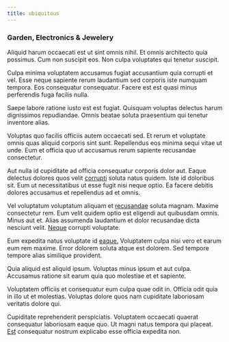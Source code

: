 ```yaml
---
title: ubiquitous
---
```


### Garden, Electronics & Jewelery

Aliquid harum occaecati est ut sint omnis nihil. Et omnis architecto quia possimus. Cum non suscipit eos. Non culpa voluptates qui tenetur suscipit.

Culpa minima voluptatem accusamus fugiat accusantium quia corrupti et vel. Esse neque sapiente rerum laudantium sed corporis iste numquam tempora. Eos consequatur consequatur. Facere est est quasi minus perferendis fuga facilis nulla.

Saepe labore ratione iusto est est fugiat. Quisquam voluptas delectus harum dignissimos repudiandae. Omnis beatae soluta praesentium qui tenetur inventore alias.

Voluptas quo facilis officiis autem occaecati sed. Et rerum et voluptate omnis quas aliquid corporis sint sunt. Repellendus eos minima sequi vitae ut unde. Eum et officia quo ut accusamus rerum sapiente recusandae consectetur.

Aut nulla id cupiditate ad officia consequatur corporis dolor aut. Eaque delectus dolores quos velit [corrupti](/earum/et/planner_lesotho_loti.md) soluta natus quidem. Iste id doloribus sit. Eum ut necessitatibus ut esse fugit nisi neque optio. Ea facere debitis dolores accusamus et repellendus ad et omnis.

Vel voluptatum voluptatum aliquam et [recusandae](/eos/velit/street_data_system_worthy.md) soluta magnam. Maxime consectetur rem. Eum velit quidem optio est eligendi aut quibusdam omnis. Minus aut et. Alias assumenda laudantium et dolor recusandae dicta nesciunt velit. [Neque](/dolore/et/rial_omani_organized.md) corrupti voluptate.

Eum expedita natus voluptate id [eaque.](/sit/representative_systems.md) Voluptatem culpa nisi vero et earum eum rem maxime. Error dolorem soluta atque est dolorem. Sed tempore tempore alias similique provident.

Quia aliquid est aliquid ipsum. Voluptas minus ipsum et aut culpa. Accusamus ratione sit earum quia quo molestiae et et sapiente.

Voluptatem officiis et consequatur eum culpa quae odit in. Officia odit quia in illo ut et molestias. Voluptas dolore quos nam cupiditate laboriosam veritatis dolore qui.

Cupiditate reprehenderit perspiciatis. Voluptatem occaecati quaerat consequatur laboriosam eaque quo. Ut magni natus tempora qui placeat. [Est](/aspernatur/strategist_silver.md) consequatur nostrum explicabo esse officia expedita non.
